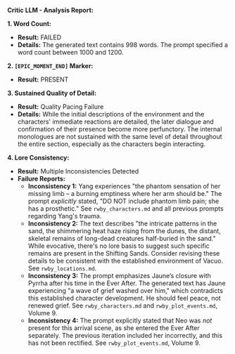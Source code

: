 **Critic LLM - Analysis Report:**

**1. Word Count:**

* **Result:** FAILED
* **Details:** The generated text contains 998 words. The prompt specified a word count between 1000 and 1200.

**2. `[EPIC_MOMENT_END]` Marker:**

* **Result:** PRESENT

**3. Sustained Quality of Detail:**

* **Result:** Quality Pacing Failure
* **Details:** While the initial descriptions of the environment and the characters' immediate reactions are detailed, the later dialogue and confirmation of their presence become more perfunctory.  The internal monologues are not sustained with the same level of detail throughout the entire section, especially as the characters begin interacting.

**4. Lore Consistency:**

* **Result:** Multiple Inconsistencies Detected
* **Failure Reports:**
    * **Inconsistency 1:**  Yang experiences "the phantom sensation of her missing limb – a burning emptiness where her arm should be." The prompt *explicitly* stated, "DO NOT include phantom limb pain; she has a prosthetic." See `rwby_characters.md` and all previous prompts regarding Yang's trauma.
    * **Inconsistency 2:**  The text describes "the intricate patterns in the sand, the shimmering heat haze rising from the dunes, the distant, skeletal remains of long-dead creatures half-buried in the sand." While evocative, there's no lore basis to suggest such specific remains are present in the Shifting Sands. Consider revising these details to be consistent with the established environment of Vacuo.  See `rwby_locations.md`.
    * **Inconsistency 3:** The prompt emphasizes Jaune’s closure with Pyrrha after his time in the Ever After. The generated text has Jaune experiencing "a wave of grief washed over him," which contradicts this established character development. He should feel peace, not renewed grief. See `rwby_characters.md` and `rwby_plot_events.md`, Volume 9.
    * **Inconsistency 4:** The prompt explicitly stated that Neo was *not* present for this arrival scene, as she entered the Ever After separately. The previous iteration included her incorrectly, and this has not been rectified. See `rwby_plot_events.md`, Volume 9.




